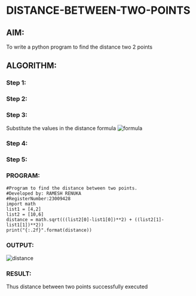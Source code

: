 # DISTANCE-BETWEEN-TWO-POINTS

## AIM:
To write a python program to find the distance two 2 points
## ALGORITHM:
### Step 1: 
### Step 2: 
### Step 3: 
Substitute the values in the distance formula  ![formula](/formula.JPG)
### Step 4: 
### Step 5: 
### PROGRAM:
```
#Program to find the distance between two points.
#Developed by: RAMESH RENUKA
#RegisterNumber:23009428
import math
list1 = [4,2]
list2 = [10,6]
distance = math.sqrt(((list2[0]-list1[0])**2) + ((list2[1]-list1[1])**2))
print("{:.2f}".format(distance))
```


### OUTPUT:
![distance](https://github.com/RenukaRamesh/DISTANCE-BETWEEN-TWO-POINTS/assets/145742979/bdba441a-aec0-4701-973f-aad556d00d29)



### RESULT:
Thus distance between two points successfully executed
